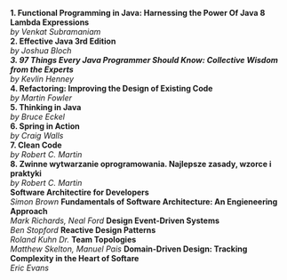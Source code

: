 **1. Functional Programming in Java: Harnessing the Power Of Java 8 Lambda Expressions**    
*by Venkat Subramaniam*    
**2. Effective Java 3rd Edition**    
*by Joshua Bloch    
**3. 97 Things Every Java Programmer Should Know: Collective Wisdom from the Experts**    
by Kevlin Henney*    
**4. Refactoring: Improving the Design of Existing Code**    
*by Martin Fowler*    
**5. Thinking in Java**    
*by Bruce Eckel*    
**6. Spring in Action**    
*by Craig Walls*    
**7.  Clean Code**    
*by Robert C. Martin*    
**8. Zwinne wytwarzanie oprogramowania. Najlepsze zasady, wzorce i praktyki**    
*by Robert C. Martin*    
**Software Architectire for Developers**    
*Simon Brown*
**Fundamentals of Software Architecture: An Engieneering Approach**     
*Mark Richards, Neal Ford*
**Design Event-Driven Systems**     
*Ben Stopford*
**Reactive Design Patterns**     
*Roland Kuhn Dr.*
**Team Topologies**     
*Matthew Skelton, Manuel Pais*
**Domain-Driven Design: Tracking Complexity in the Heart of Softare**    
*Eric Evans*
